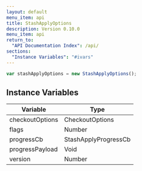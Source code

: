 ```yaml
---
layout: default
menu_item: api
title: StashApplyOptions
description: Version 0.10.0
menu_item: api
return_to:
  "API Documentation Index": /api/
sections:
  "Instance Variables": "#ivars"
---
```


```js
var stashApplyOptions = new StashApplyOptions();
```

## <a name="ivars"></a>Instance Variables

| Variable | Type |
| --- | --- |
| <a name="checkoutOptions"></a>checkoutOptions | CheckoutOptions |
| <a name="flags"></a>flags | Number |
| <a name="progressCb"></a>progressCb | StashApplyProgressCb |
| <a name="progressPayload"></a>progressPayload | Void |
| <a name="version"></a>version | Number |


